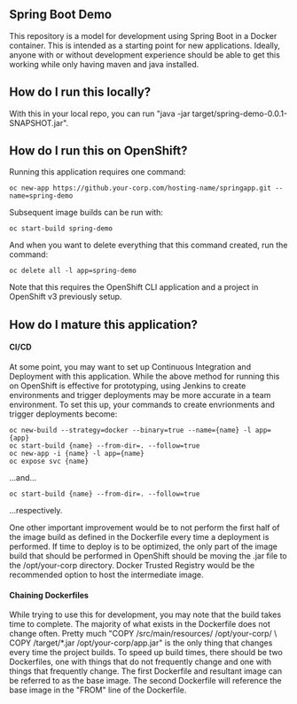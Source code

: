 Spring Boot Demo
----------------

This repository is a model for development using Spring Boot in a Docker container.  This is intended as a starting point for new applications.  Ideally, anyone with or without development experience should be able to get this working while only having maven and java installed.

How do I run this locally?
-------------------

With this in your local repo, you can run "java -jar target/spring-demo-0.0.1-SNAPSHOT.jar".

How do I run this on OpenShift?
----------------------------

Running this application requires one command:

```
oc new-app https://github.your-corp.com/hosting-name/springapp.git --name=spring-demo
```

Subsequent image builds can be run with:

```
oc start-build spring-demo
```

And when you want to delete everything that this command created, run the command:

```
oc delete all -l app=spring-demo
```

Note that this requires the OpenShift CLI application and a project in OpenShift v3 previously setup.

How do I mature this application?
---------------------------------

#### CI/CD

At some point, you may want to set up Continuous Integration and Deployment with this application.  While the above method for running this on OpenShift is effective for prototyping, using Jenkins to create environments and trigger deployments may be more accurate in a team environment.  To set this up, your commands to create envrionments and trigger deployments become:

```
oc new-build --strategy=docker --binary=true --name={name} -l app={app}
oc start-build {name} --from-dir=. --follow=true
oc new-app -i {name} -l app={name}
oc expose svc {name}
```

...and... 

```
oc start-build {name} --from-dir=. --follow=true
```

...respectively.

One other important improvement would be to not perform the first half of the image build as defined in the Dockerfile every time a deployment is performed.  If time to deploy is to be optimized, the only part of the image build that should be performed in OpenShift should be moving the .jar file to the /opt/your-corp directory.  Docker Trusted Registry would be the recommended option to host the intermediate image.

#### Chaining Dockerfiles

While trying to use this for development, you may note that the build takes time to complete.  The majority of what exists in the Dockerfile does not change often.  Pretty much "COPY /src/main/resources/ /opt/your-corp/ \ COPY /target/*.jar /opt/your-corp/app.jar" is the only thing that changes every time the project builds.  To speed up build times, there should be two Dockerfiles, one with things that do not frequently change and one with things that frequently change.  The first Dockerfile and resultant image can be referred to as the base image.  The second Dockerfile will reference the base image in the "FROM" line of the Dockerfile.
